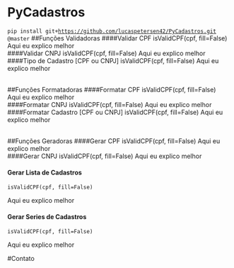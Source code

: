 # PyCadastros
<code>pip install git+https://github.com/lucaspetersen42/PyCadastros.git @master</code>
##Funções Validadoras
####Validar CPF
	isValidCPF(cpf, fill=False)
Aqui eu explico melhor
<br>
####Validar CNPJ
	isValidCPF(cpf, fill=False)
Aqui eu explico melhor
<br>
####Tipo de Cadastro [CPF ou CNPJ]
	isValidCPF(cpf, fill=False)
Aqui eu explico melhor
<br>
<BR>

##Funções Formatadoras
####Formatar CPF
	isValidCPF(cpf, fill=False)
Aqui eu explico melhor
<br>
####Formatar CNPJ
	isValidCPF(cpf, fill=False)
Aqui eu explico melhor
<br>
####Formatar Cadastro [CPF ou CNPJ]
	isValidCPF(cpf, fill=False)
Aqui eu explico melhor
<br>
<BR>

##Funções Geradoras
####Gerar CPF
	isValidCPF(cpf, fill=False)
Aqui eu explico melhor
<br>
####Gerar CNPJ
	isValidCPF(cpf, fill=False)
Aqui eu explico melhor
<br>
#### Gerar Lista de Cadastros
	isValidCPF(cpf, fill=False)
Aqui eu explico melhor
<br>
#### Gerar Series de Cadastros
	isValidCPF(cpf, fill=False)
Aqui eu explico melhor
<br>


#Contato